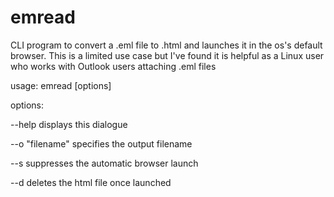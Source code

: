 # emread
CLI program to convert a .eml file to .html and launches it
in the os's default browser. This is a limited use case but
I've found it is helpful as a Linux user who works with Outlook
users attaching .eml files


usage:  emread [options] <inputFilename>

options:

--help           displays this dialogue

--o "filename"   specifies the output filename

--s              suppresses the automatic browser launch

--d              deletes the html file once launched
